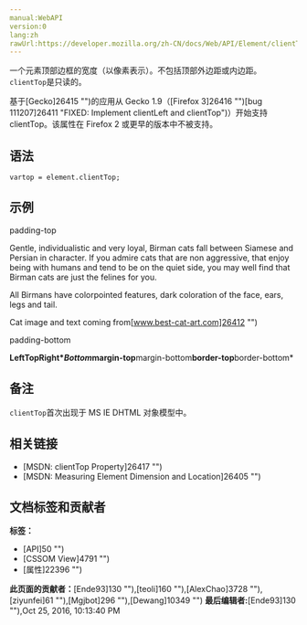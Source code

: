 ```yaml
---
manual:WebAPI
version:0
lang:zh
rawUrl:https://developer.mozilla.org/zh-CN/docs/Web/API/Element/clientTop
---
```






一个元素顶部边框的宽度（以像素表示）。不包括顶部外边距或内边距。`clientTop`是只读的。



基于[Gecko]26415 "")的应用从 Gecko 1.9（[Firefox 3]26416 "")[bug 111207]26411 "FIXED: Implement clientLeft and clientTop")）开始支持 clientTop。该属性在 Firefox 2 或更早的版本中不被支持。


## 语法<a name="语法"></a>

```
vartop = element.clientTop;
```

## 示例<a name="示例"></a>


padding-top



Gentle, individualistic and very loyal, Birman cats fall between Siamese and Persian in character. If you admire cats that are non aggressive, that enjoy being with humans and tend to be on the quiet side, you may well find that Birman cats are just the felines for you.



All Birmans have colorpointed features, dark coloration of the face, ears, legs and tail.



Cat image and text coming from[www.best-cat-art.com]26412 "")



padding-bottom


**Left****Top****Right****Bottom***margin-top**margin-bottom**border-top**border-bottom*

## 备注<a name="Notes"></a>


`clientTop`首次出现于 MS IE DHTML 对象模型中。


## 相关链接<a name="References"></a>

* [MSDN: clientTop Property]26417 "")
* [MSDN: Measuring Element Dimension and Location]26405 "")



## 文档标签和贡献者
**标签：**
* [API]50 "")
* [CSSOM View]4791 "")
* [属性]22396 "")

**此页面的贡献者：**[Ende93]130 ""),[teoli]160 ""),[AlexChao]3728 ""),[ziyunfei]61 ""),[Mgjbot]296 ""),[Dewang]10349 "")
**最后编辑者:**[Ende93]130 ""),<time>Oct 25, 2016, 10:13:40 PM</time>


